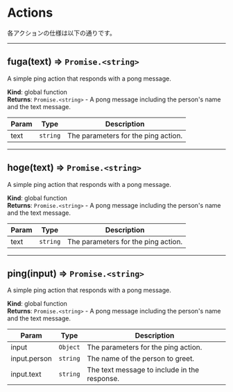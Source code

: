 # Actions

各アクションの仕様は以下の通りです。

---
<a name="fuga"></a>

## fuga(text) ⇒ <code>Promise.&lt;string&gt;</code>
A simple ping action that responds with a pong message.

**Kind**: global function  
**Returns**: <code>Promise.&lt;string&gt;</code> - A pong message including the person's name and the text message.  

| Param | Type | Description |
| --- | --- | --- |
| text | <code>string</code> | The parameters for the ping action. |


---
<a name="hoge"></a>

## hoge(text) ⇒ <code>Promise.&lt;string&gt;</code>
A simple ping action that responds with a pong message.

**Kind**: global function  
**Returns**: <code>Promise.&lt;string&gt;</code> - A pong message including the person's name and the text message.  

| Param | Type | Description |
| --- | --- | --- |
| text | <code>string</code> | The parameters for the ping action. |


---
<a name="ping"></a>

## ping(input) ⇒ <code>Promise.&lt;string&gt;</code>
A simple ping action that responds with a pong message.

**Kind**: global function  
**Returns**: <code>Promise.&lt;string&gt;</code> - A pong message including the person's name and the text message.  

| Param | Type | Description |
| --- | --- | --- |
| input | <code>Object</code> | The parameters for the ping action. |
| input.person | <code>string</code> | The name of the person to greet. |
| input.text | <code>string</code> | The text message to include in the response. |



